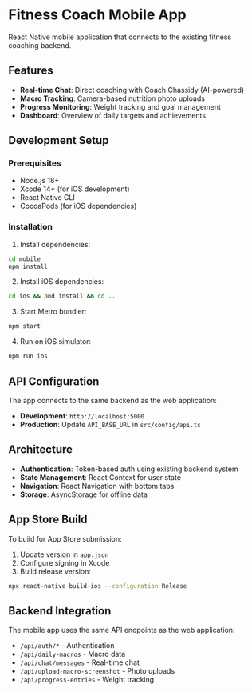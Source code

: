 # Fitness Coach Mobile App

React Native mobile application that connects to the existing fitness coaching backend.

## Features

- **Real-time Chat**: Direct coaching with Coach Chassidy (AI-powered)
- **Macro Tracking**: Camera-based nutrition photo uploads
- **Progress Monitoring**: Weight tracking and goal management
- **Dashboard**: Overview of daily targets and achievements

## Development Setup

### Prerequisites

- Node.js 18+
- Xcode 14+ (for iOS development)
- React Native CLI
- CocoaPods (for iOS dependencies)

### Installation

1. Install dependencies:
```bash
cd mobile
npm install
```

2. Install iOS dependencies:
```bash
cd ios && pod install && cd ..
```

3. Start Metro bundler:
```bash
npm start
```

4. Run on iOS simulator:
```bash
npm run ios
```

## API Configuration

The app connects to the same backend as the web application:

- **Development**: `http://localhost:5000`
- **Production**: Update `API_BASE_URL` in `src/config/api.ts`

## Architecture

- **Authentication**: Token-based auth using existing backend system
- **State Management**: React Context for user state
- **Navigation**: React Navigation with bottom tabs
- **Storage**: AsyncStorage for offline data

## App Store Build

To build for App Store submission:

1. Update version in `app.json`
2. Configure signing in Xcode
3. Build release version:
```bash
npx react-native build-ios --configuration Release
```

## Backend Integration

The mobile app uses the same API endpoints as the web application:

- `/api/auth/*` - Authentication
- `/api/daily-macros` - Macro data
- `/api/chat/messages` - Real-time chat
- `/api/upload-macro-screenshot` - Photo uploads
- `/api/progress-entries` - Weight tracking